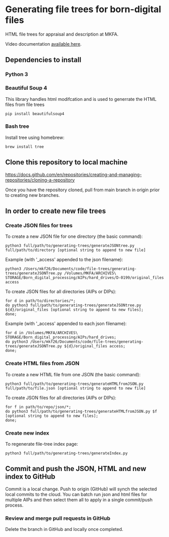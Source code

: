 # Generating file trees for born-digital files
HTML file trees for appraisal and description at MKFA.

Video documentation [available here](https://drive.google.com/drive/folders/1ep2jIHv5nC-zeJhnaPgAvBZX_JJblzla).

## Dependencies to install

### Python 3

### Beautiful Soup 4
This library handles html modifcation and is used to generrate the HTML files from file trees
```
pip install beautifulsoup4
```
### Bash tree
Install tree using homebrew:
```
brew install tree
```

## Clone this repository to local machine
https://docs.github.com/en/repositories/creating-and-managing-repositories/cloning-a-repository 

Once you have the repository cloned, pull from main branch in origin prior to creating new branches.

## In order to create new file trees

### Create JSON files for trees

To create a new JSON file for one directory (the basic command):
```
python3 full/path/to/generating-trees/generateJSONtree.py full/path/to/directory [optional string to append to new file]
```
Example (with '_access' appended to the json filename):
```
python3 /Users/mkf26/Documents/code/file-trees/generating-trees/generateJSONTree.py /Volumes/MKFA/ARCHIVES\ STORAGE/Born_digital_processing/AIPs/hard_drives/D-0199/original_files access
```

To create JSON files for all directories (AIPs or DIPs):
```
for d in path/to/directories/*;
do python3 full/path/to/generating-trees/generateJSONtree.py ${d}/original_files [optional string to append to new files];
done;
```
Example (with '_access' appended to each json filename):
```
for d in /Volumes/MKFA/ARCHIVES\ STORAGE/Born_digital_processing/AIPs/hard_drives;
do python3 /Users/mkf26/Documents/code/file-trees/generating-trees/generateJSONTree.py ${d}/original_files access;
done;
```


### Create HTML files from JSON
To create a new HTML file from one JSON (the basic command):
```
python3 full/path/to/generating-trees/generateHTMLfromJSON.py full/path/to/file.json [optional string to append to new file]
```
To create JSON files for all directories (AIPs or DIPs):
```
for f in path/to/repo/json/*;
do python3 full/path/to/generating-trees/generateHTMLfromJSON.py $f [optional string to append to new files];
done;
```
### Create new index
To regenerate file-tree index page:
```
python3 full/path/to/generating-trees/generateIndex.py
```

## Commit and push the JSON, HTML and new index to GitHub
Commit is a local change. Push to origin (GitHub) will synch the selected local commits to the cloud.
You can batch run json and html files for multiple AIPs and then select them all to apply in a single commit/push process.

### Review and merge pull requests in GitHub
Delete the branch in GitHub and locally once completed.
